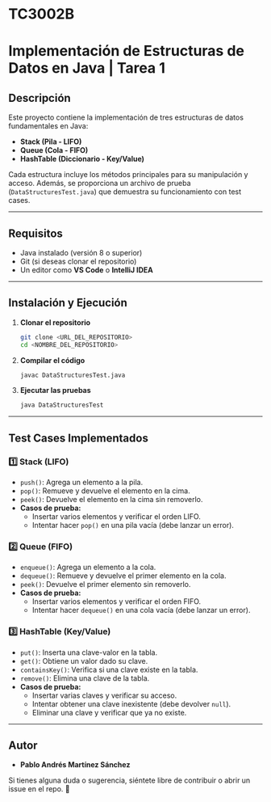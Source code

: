 # TC3002B

# Implementación de Estructuras de Datos en Java | Tarea 1

## Descripción
Este proyecto contiene la implementación de tres estructuras de datos fundamentales en Java:
- **Stack (Pila - LIFO)**
- **Queue (Cola - FIFO)**
- **HashTable (Diccionario - Key/Value)**

Cada estructura incluye los métodos principales para su manipulación y acceso. Además, se proporciona un archivo de prueba (`DataStructuresTest.java`) que demuestra su funcionamiento con test cases.

---

## Requisitos
- Java instalado (versión 8 o superior)
- Git (si deseas clonar el repositorio)
- Un editor como **VS Code** o **IntelliJ IDEA**

---

## Instalación y Ejecución
1. **Clonar el repositorio**
   ```bash
   git clone <URL_DEL_REPOSITORIO>
   cd <NOMBRE_DEL_REPOSITORIO>
   ```

2. **Compilar el código**
   ```bash
   javac DataStructuresTest.java
   ```

3. **Ejecutar las pruebas**
   ```bash
   java DataStructuresTest
   ```

---

## Test Cases Implementados
### **1️⃣ Stack (LIFO)**
- `push()`: Agrega un elemento a la pila.
- `pop()`: Remueve y devuelve el elemento en la cima.
- `peek()`: Devuelve el elemento en la cima sin removerlo.
- **Casos de prueba:**
  - Insertar varios elementos y verificar el orden LIFO.
  - Intentar hacer `pop()` en una pila vacía (debe lanzar un error).

### **2️⃣ Queue (FIFO)**
- `enqueue()`: Agrega un elemento a la cola.
- `dequeue()`: Remueve y devuelve el primer elemento en la cola.
- `peek()`: Devuelve el primer elemento sin removerlo.
- **Casos de prueba:**
  - Insertar varios elementos y verificar el orden FIFO.
  - Intentar hacer `dequeue()` en una cola vacía (debe lanzar un error).

### **3️⃣ HashTable (Key/Value)**
- `put()`: Inserta una clave-valor en la tabla.
- `get()`: Obtiene un valor dado su clave.
- `containsKey()`: Verifica si una clave existe en la tabla.
- `remove()`: Elimina una clave de la tabla.
- **Casos de prueba:**
  - Insertar varias claves y verificar su acceso.
  - Intentar obtener una clave inexistente (debe devolver `null`).
  - Eliminar una clave y verificar que ya no existe.

---

## Autor
- **Pablo Andrés Martínez Sánchez**

Si tienes alguna duda o sugerencia, siéntete libre de contribuir o abrir un issue en el repo. 🚀


